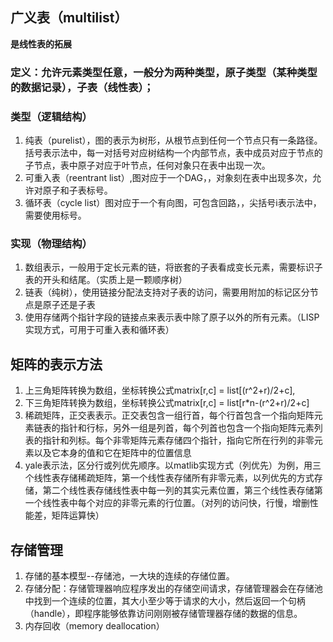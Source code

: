 

## 广义表（multilist）
**是线性表的拓展**
### 定义：允许元素类型任意，一般分为两种类型，原子类型（某种类型的数据记录），子表（线性表）；
### 类型（逻辑结构）
1. 纯表（purelist），图的表示为树形，从根节点到任何一个节点只有一条路径。括号表示法中，每一对括号对应树结构一个内部节点，表中成员对应于节点的子节点，表中原子对应于叶节点，任何对象只在表中出现一次。
2. 可重入表（reentrant list）,图对应于一个DAG，，对象刻在表中出现多次，允许对原子和子表标号。
3. 循环表（cycle list）图对应于一个有向图，可包含回路，，尖括号i表示法中，需要使用标号。  
### 实现（物理结构）
1. 数组表示，一般用于定长元素的链，将嵌套的子表看成变长元素，需要标识子表的开头和结尾。（实质上是一颗顺序树）
2. 链表（纯树），使用链接分配法支持对子表的访问，需要用附加的标记区分节点是原子还是子表
3. 使用存储两个指针字段的链接点来表示表中除了原子以外的所有元素。（LISP实现方式，可用于可重入表和循环表）

## 矩阵的表示方法
1. 上三角矩阵转换为数组，坐标转换公式matrix[r,c] = list[(r^2+r)/2+c],
2. 下三角矩阵转换为数组，坐标转换公式matrix[r,c] = list[r*n-(r^2+r)/2+c]
3. 稀疏矩阵，正交表表示。正交表包含一组行首，每个行首包含一个指向矩阵元素链表的指针和行标，另外一组是列首，每个列首也包含一个指向矩阵元素列表的指针和列标。每个非零矩阵元素存储四个指针，指向它所在行列的非零元素以及它本身的值和它在矩阵中的位置信息
4. yale表示法，区分行或列优先顺序。以matlib实现方式（列优先）为例，用三个线性表存储稀疏矩阵，第一个线性表存储所有非零元素，以列优先的方式存储，第二个线性表存储线性表中每一列的其实元素位置，第三个线性表存储第一个线性表中每个对应的非零元素的行位置。（对列的访问快，行慢，增删性能差，矩阵运算快）

## 存储管理
1. 存储的基本模型--存储池，一大块的连续的存储位置。
2. 存储分配：存储管理器响应程序发出的存储空间请求，存储管理器会在存储池中找到一个连续的位置，其大小至少等于请求的大小，然后返回一个句柄（handle），即程序能够依靠访问刚刚被存储管理器存储的数据的信息。
3. 内存回收（memory deallocation）